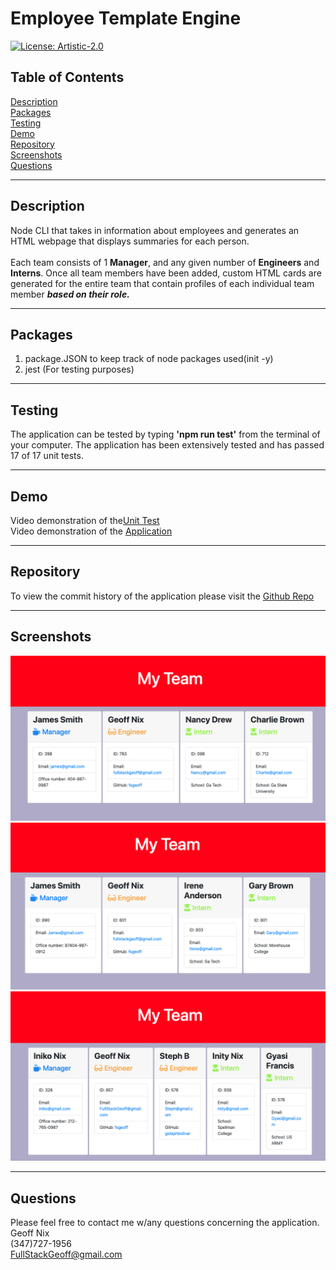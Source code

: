 # Employee Template Engine

[![License: Artistic-2.0](https://img.shields.io/badge/License-Artistic%202.0-0298c3.svg)](https://opensource.org/licenses/Artistic-2.0)

## Table of Contents

[Description](#description)<br/>
[Packages](#packages)<br/>
[Testing](#testing)<br/>
[Demo](#demo)<br/>
[Repository](#repository)<br/>
[Screenshots](#screenshots)<br/>
[Questions](#questions)

---

## Description

Node CLI that takes in information about employees and generates an HTML webpage that displays summaries for each person. <br/><br/>Each team consists of 1 **Manager**, and any given number of **Engineers** and **Interns**. Once all team members have been added, custom HTML cards are generated for the entire team that contain profiles of each individual team member **_based on their role._**

---

## Packages

1. package.JSON to keep track of node packages used(init -y)
2. jest (For testing purposes)

---

## Testing

The application can be tested by typing **'npm run test'** from the terminal of your computer. The application has been extensively tested and has passed 17 of 17 unit tests.

---

## Demo

Video demonstration of the[Unit Test](https://drive.google.com/file/d/1z8YCY-4Hc5aRc8QCLQ4OhH-ogaRlMLtu/view)<br/>
Video demonstration of the [Application](https://drive.google.com/file/d/1jwDJuBmVknVWJhD-hSvVtYIFZ--4-mFZ/view)

---

## Repository

To view the commit history of the application please visit the
[Github Repo](http://github.com/fsgeoff)

---

## Screenshots

![](./screenshots/screenshot1.png)
![](./screenshots/screenshot2.png)
![](./screenshots/screenshot3.png)

---

## Questions

Please feel free to contact me w/any questions concerning the application.<br/>
Geoff Nix <br/>
(347)727-1956<br/>
FullStackGeoff@gmail.com
